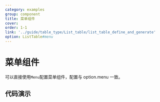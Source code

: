 ```yaml
---
category: examples
group: component
title: 菜单组件
cover: 
order: 1-1
link: '../guide/table_type/List_table/list_table_define_and_generate'
option: ListTable#menu
---
```


# 菜单组件

可以直接使用`Menu`配置菜单组件，配置与 option.menu 一致。

## 代码演示
